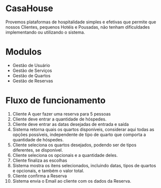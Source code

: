 # CasaHouse

Provemos plataformas de hospitalidade simples e efetivas que permite que nossos Clientes, pequenos Hotéis e Pousadas, não tenham dificuldades implementando ou utilizando o sistema.

# Modulos

* Gestão de Usuário
* Gestão de Serviços
* Gestão de Quartos
* Gestão de Reservas

# Fluxo de funcionamento

1. Cliente A quer fazer uma reserva para 5 pessoas
2. Cliente deve entrar a quantidade de hóspedes.
3. Cliente deve entrar as datas desejadas de entrada e saída
4. Sistema retorna quais os quartos disponíveis, considerar aqui todas as opções possíveis,
independente de tipo de quarto que comporta a quantidade de hóspedes.
5. Cliente seleciona os quartos desejados, podendo ser de tipos diferentes, se disponível.
6. Cliente seleciona os opcionais e a quantidade deles.
7. Cliente finaliza as escolhas
8. Sistema mostra os itens selecionados, incluindo datas, tipos de quartos e opcionais, e também o
valor total.
9. Cliente confirma a Reserva
10. Sistema envia o Email ao cliente com os dados da Reserva.

